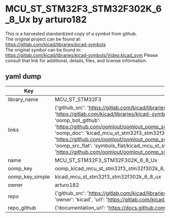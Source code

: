 # MCU_ST_STM32F3_STM32F302K_6_8_Ux by arturo182  
This is a harvested standardized copy of a symbol from github.  
The original project can be found at:  
https://gitlab.com/kicad/libraries/kicad-symbols  
The original symbol can be found in:
https://gitlab.com/kicad/libraries/kicad-symbols/Video.kicad_sym
Please consult that link for additional, details, files, and license information.  
## yaml dump  
| Key | Value |  
| --- | --- |  
| library_name | MCU_ST_STM32F3 |  
| links | {'github_src': 'https://gitlab.com/kicad/libraries/kicad-symbols/Video.kicad_sym', 'github_src_repo': 'https://gitlab.com/kicad/libraries/kicad-symbols', 'oomp_bot': 'kicad_mcu_st_stm32f3_stm32f302k_6_8_ux/working', 'oomp_bot_github': 'https://github.com/oomlout/oomlout_oomp_symbol_bot/tree/main/kicad_mcu_st_stm32f3_stm32f302k_6_8_ux/working', 'oomp_doc': 'kicad_mcu_st_stm32f3_stm32f302k_6_8_ux/working', 'oomp_doc_github': 'https://github.com/oomlout/oomlout_oomp_symbol_doc/tree/main/kicad_mcu_st_stm32f3_stm32f302k_6_8_ux/working', 'oomp_src_flat': 'symbols_flat/kicad_mcu_st_stm32f3_stm32f302k_6_8_ux/working', 'oomp_src_flat_github': 'https://github.com/oomlout/oomlout_oomp_symbol_src/tree/main/kicad_mcu_st_stm32f3_stm32f302k_6_8_ux/working'} |  
| name | MCU_ST_STM32F3_STM32F302K_6_8_Ux |  
| oomp_key | oomp_kicad_mcu_st_stm32f3_stm32f302k_6_8_ux |  
| oomp_key_simple | kicad_mcu_st_stm32f3_stm32f302k_6_8_ux |  
| owner | arturo182 |  
| repo | {'github_src': 'https://gitlab.com/kicad/libraries/kicad-symbols/Video.kicad_sym', 'name': 'libraries/kicad-symbols', 'owner': 'kicad', 'url': 'https://gitlab.com/kicad/libraries/kicad-symbols'} |  
| repo_github | {'documentation_url': 'https://docs.github.com/rest/repos/repos#get-a-repository', 'message': 'Not Found'} |  

